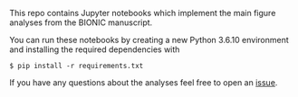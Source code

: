 This repo contains Jupyter notebooks which implement the main figure analyses from the BIONIC manuscript.

You can run these notebooks by creating a new Python 3.6.10 environment and installing the required dependencies with

```
$ pip install -r requirements.txt
```

If you have any questions about the analyses feel free to open an [issue](https://github.com/duncster94/BIONIC-analyses/issues).
